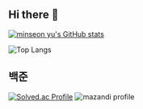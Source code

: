 ## Hi there 👋

[![minseon yu's GitHub stats](https://github-readme-stats.vercel.app/api?username=joon069)]([https://github.com/joon069/github-readme-stats](https://github-readme-stats.vercel.app/api?username=joon069)&hide=stars,contribs&count_private=true&show_icons=true&&theme=onedark)

![Top Langs](https://github-readme-stats.vercel.app/api/top-langs/?username=joon069&theme=tokyonight)

## 백준

[![Solved.ac Profile](http://mazassumnida.wtf/api/v2/generate_badge?boj=kiwi_poppy)](https://solved.ac/kiwi_poppy/)
![mazandi profile](http://mazandi.herokuapp.com/api?handle=kiwi_poppy&theme=dark)

